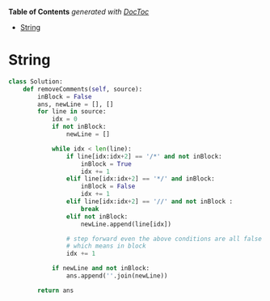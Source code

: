 <!-- START doctoc generated TOC please keep comment here to allow auto update -->
<!-- DON'T EDIT THIS SECTION, INSTEAD RE-RUN doctoc TO UPDATE -->
**Table of Contents**  *generated with [DocToc](https://github.com/thlorenz/doctoc)*

- [String](#string)

<!-- END doctoc generated TOC please keep comment here to allow auto update -->

# String

```python
class Solution:
    def removeComments(self, source):
        inBlock = False
        ans, newLine = [], []
        for line in source:
            idx = 0
            if not inBlock:
                newLine = []

            while idx < len(line):
                if line[idx:idx+2] == '/*' and not inBlock:
                    inBlock = True
                    idx += 1
                elif line[idx:idx+2] == '*/' and inBlock:
                    inBlock = False
                    idx += 1
                elif line[idx:idx+2] == '//' and not inBlock :
                    break
                elif not inBlock:
                    newLine.append(line[idx])

                # step forward even the above conditions are all false
                # which means in block
                idx += 1

            if newLine and not inBlock:
                ans.append(''.join(newLine))

        return ans
```
